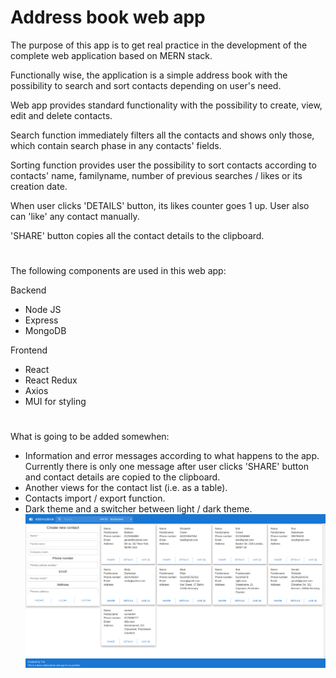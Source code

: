 <h1>Address book web app</h1>

<p>The purpose of this app is to get real practice in the development of the complete web application based on MERN stack.</p>

<p>Functionally wise, the application is a simple address book with the possibility to search and sort contacts depending on user's need.</p>

<p>Web app provides standard functionality with the possibility to create, view, edit and delete contacts.</p>

<p>Search function immediately filters all the contacts and shows only those, which contain search phase in any contacts' fields.</p>

<p>Sorting function provides user the possibility to sort contacts according to contacts' name, familyname, number of previous searches / likes or its creation date.</p>

<p>When user clicks 'DETAILS' button, its likes counter goes 1 up. User also can 'like' any contact manually.</p>

<p>'SHARE' button copies all the contact details to the clipboard.</p>

<h1></h1>

<p>The following components are used  in this web app:</p>
<p>Backend</p>
<ul>
<li>Node JS</li>
<li>Express</li>
<li>MongoDB</li>
</ul>
<p>Frontend</p>
<ul>
<li>React</li>
<li>React Redux</li>
<li>Axios</li>
<li>MUI for styling</li>
</ul>
<h1></h1>
<p>What is going to be added somewhen:</p>
<ul>
<li>Information and error messages according to what happens to the app. Currently there is only one message after user clicks 'SHARE' button and contact details are copied to the clipboard.</li>
<li>Another views for the contact list (i.e. as a table).</li>
<li>Contacts import / export function.</li>
<li>Dark theme and a switcher between light / dark theme.</li>

<img src="./Addressbook-webApp-screenshot.png"/>
